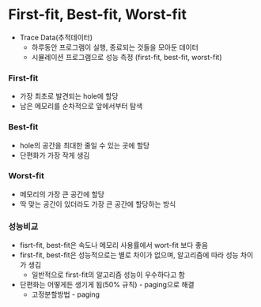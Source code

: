 # First-fit, Best-fit, Worst-fit

- Trace Data(추적데이터)
  - 하루동안 프로그램이 실행, 종료되는 것들을 모아둔 데이터
  - 시뮬레이션 프로그램으로 성능 측정 (first-fit, best-fit, worst-fit)

### First-fit

- 가장 최초로 발견되는 hole에 할당
- 남은 메모리를 순차적으로 앞에서부터 탐색

### Best-fit

- hole의 공간을 최대한 줄일 수 있는 곳에 할당
- 단편화가 가장 작게 생김

### Worst-fit

- 메모리의 가장 큰 공간에 할당
- 딱 맞는 공간이 있더라도 가장 큰 공간에 할당하는 방식

### 성능비교

- fisrt-fit, best-fit은 속도나 메모리 사용률에서 wort-fit 보다 좋음
- first-fit, best-fit은 성능적으로는 별로 차이가 없으며, 알고리즘에 따라 성능 차이가 생김
  - 일반적으로 first-fit의 알고리즘 성능이 우수하다고 함
- 단편화는 어떻게든 생기게 됨(50% 규칙) - paging으로 해결
  - 고정분할방법 - paging